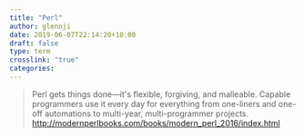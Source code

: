 ```yaml
---
title: "Perl"
author: glennji
date: 2019-06-07T22:14:20+10:00
draft: false
type: term
crosslink: "true"
categories:
---
```

>Perl gets things done—it's flexible, forgiving, and malleable. Capable programmers use it every day for everything from one-liners and one-off automations to multi-year, multi-programmer projects.
http://modernperlbooks.com/books/modern_perl_2016/index.html
